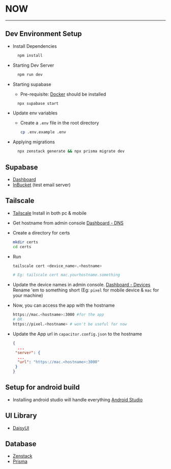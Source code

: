 # NOW

---

## Dev Environment Setup

- Install Dependencies

  ```bash
    npm install
  ```

- Starting Dev Server

  ```bash
    npm run dev
  ```

- Starting supabase

  - Pre-requisite: [Docker](https://www.docker.com/products/docker-desktop/) should be installed

  ```bash
    npx supabase start
  ```

- Update env variables

  - Create a `.env` file in the root directory

    ```bash
    cp .env.example .env
    ```

- Applying migrations

  ```bash
    npx zenstack generate && npx prisma migrate dev
  ```

## Supabase

- [Dashboard](http://localhost:54323/project/default)
- [InBucket](http://localhost:54324) (test email server)

## Tailscale

- [Tailscale](https://tailscale.com/)
  Install in both pc & mobile
- Get hostname from admin console
  [Dashboard - DNS](https://login.tailscale.com/admin/dns)
- Create a directory for certs

  ```bash
  mkdir certs
  cd certs
  ```

- Run

  ```bash
  tailscale cert <device_name>.<hostname>

  # Eg: tailscale cert mac.yourhostname.something
  ```

- Update the device names in admin console.
  [Dashboard - Devices](https://login.tailscale.com/admin/devices)
  Rename 'em to something short (Eg: `pixel` for mobile device & `mac` for your machine)

- Now, you can access the app with the hostname

  ```bash
  https://mac.<hostname>:3000 #for the app
  # OR
  https://pixel.<hostname> # won't be useful for now
  ```

- Update the App url in `capacitor.config.json` to the hostname

  ```json
  {
    ...
   "server": {
    ...
    "url": "https://mac.<hostname>:3000"
   }
  }
  ```

## Setup for android build

- Installing android studio will handle everything
  [Android Studio](https://developer.android.com/studio)

## UI Library

- [DaisyUI](https://daisyui.com/)

## Database

- [Zenstack](https://zenstack.io/)
- [Prisma](https://www.prisma.io/)
